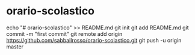 # orario-scolastico
echo "# orario-scolastico" >> README.md
git init
git add README.md
git commit -m "first commit"
git remote add origin https://github.com/sabbailrosso/orario-scolastico.git
git push -u origin master
